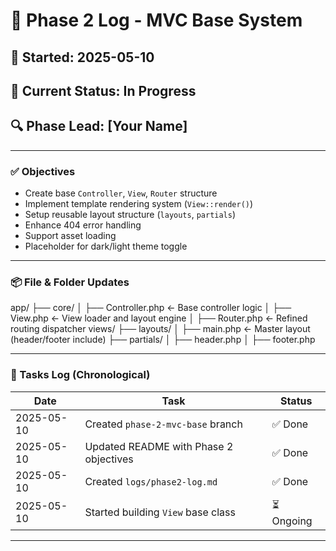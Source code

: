 # 🚀 Phase 2 Log - MVC Base System

## 📆 Started: 2025-05-10
## 🔁 Current Status: In Progress
## 🔍 Phase Lead: [Your Name]

---

### ✅ Objectives

- Create base `Controller`, `View`, `Router` structure
- Implement template rendering system (`View::render()`)
- Setup reusable layout structure (`layouts`, `partials`)
- Enhance 404 error handling
- Support asset loading
- Placeholder for dark/light theme toggle

---

### 📦 File & Folder Updates

app/
├── core/
│ ├── Controller.php ← Base controller logic
│ ├── View.php ← View loader and layout engine
│ ├── Router.php ← Refined routing dispatcher
views/
├── layouts/
│ ├── main.php ← Master layout (header/footer include)
├── partials/
│ ├── header.php
│ ├── footer.php


---

### 🔁 Tasks Log (Chronological)

| Date       | Task                                         | Status     |
|------------|----------------------------------------------|------------|
| 2025-05-10 | Created `phase-2-mvc-base` branch            | ✅ Done     |
| 2025-05-10 | Updated README with Phase 2 objectives       | ✅ Done     |
| 2025-05-10 | Created `logs/phase2-log.md`                 | ✅ Done     |
| 2025-05-10 | Started building `View` base class           | ⏳ Ongoing  |

---